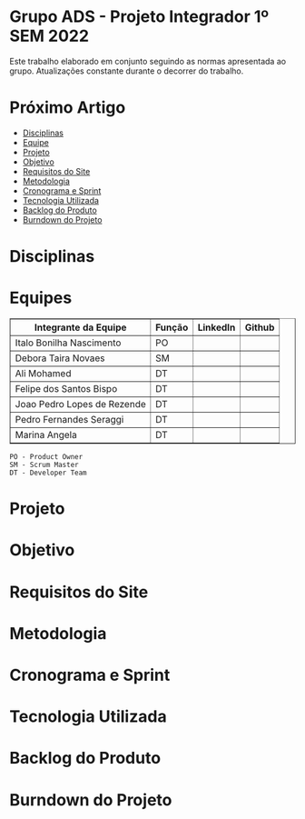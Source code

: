 #  Grupo ADS - Projeto Integrador 1º SEM 2022

Este trabalho elaborado em conjunto seguindo as normas apresentada ao grupo. Atualizações constante durante o decorrer do trabalho.


# Próximo Artigo

- [Disciplinas](#Disciplinas)
- [Equipe](#Equipes)
- [Projeto](#Projeto)
- [Objetivo](#Objetivo)
- [Requisitos do Site](#Requisitos-do-site)
- [Metodologia](#Metodologia)
- [Cronograma e Sprint](#Cronograma-e-Sprint)
- [Tecnologia Utilizada](#Tecnologia-Utilizada)
- [Backlog do Produto](#Backlog-do-Produto)
- [Burndown do Projeto](#Burndown-do-Projeto)

# Disciplinas

 # **Equipes**
<table border="1">
    <tr>
        <th>Integrante da Equipe</th>
        <th>Função</th>
        <th>Linkedln</th>
        <th>Github</th>
    </tr>
    <tr>
        <td>Italo Bonilha Nascimento</td>
        <td>PO</td>
        <td></td>
        <td></td>
    </tr>
    <tr>
        <td>Debora Taira Novaes</td>
        <td>SM</td>
        <td></td>
        <td></td>
    </tr>
     <tr>
        <td>Ali Mohamed </td>
        <td>DT</td>
        <td></td>
        <td></td>
    </tr>
     <tr>
        <td>Felipe dos Santos Bispo </td>
        <td>DT</td>
        <td></td>
        <td></td>
    </tr>
     <tr>
        <td>Joao Pedro Lopes de Rezende</td>
        <td>DT</td>
        <td></td>
        <td></td>
    </tr>
     <tr>
        <td>Pedro Fernandes Seraggi</td>
        <td>DT</td>
        <td></td>
        <td></td>
    </tr>
     <tr>
        <td>Marina Angela </td>
        <td>DT</td>
        <td></td>
        <td></td>
    </tr>
</table>



```
PO - Product Owner
SM - Scrum Master
DT - Developer Team
```

# Projeto

# Objetivo

# Requisitos do Site

# Metodologia

# Cronograma e Sprint

# Tecnologia Utilizada

# Backlog do Produto

# Burndown do Projeto


